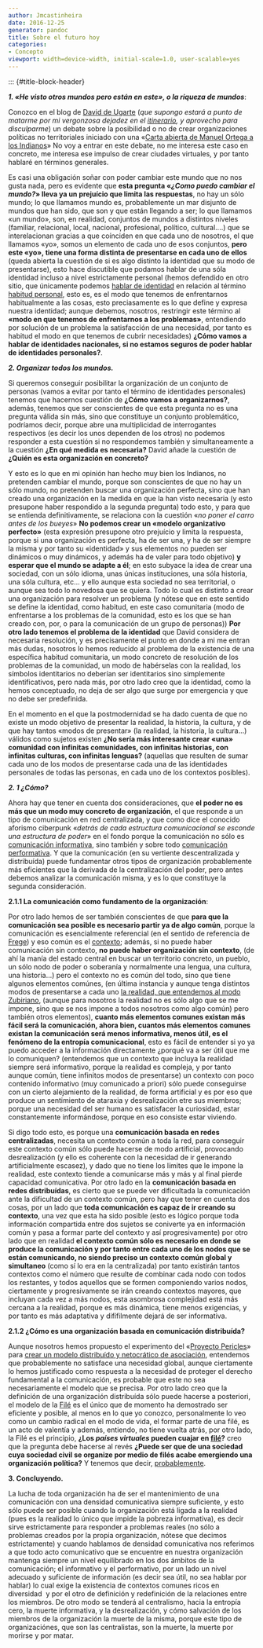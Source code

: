 ```yaml
---
author: Jmcastinheira
date: 2016-12-25
generator: pandoc
title: Sobre el futuro hoy
categories:
- Concepto
viewport: width=device-width, initial-scale=1.0, user-scalable=yes
---
```


::: {#title-block-header}

***1. «He visto otros mundos pero están en este», o la riqueza de
mundos***:

Conozco en el blog de [David de
Ugarte](http://www.deugarte.com/sobre-los-paises-virtuales) (*que
supongo estará a punto de matarme por mi vergonzosa dejadez en el
[itinerario](http://entelequia.bligoo.com/content/view/603675/in-Itinere.html),
y aprovecho para disculparme*) un debate sobre la posibilidad o no de
crear organizaciones políticas no territoriales iniciado con una «[Carta
abierta de Manuel Ortega a los
Indianos](http://maoc84.wordpress.com/2009/12/21/carta-abierta-a-los-indianos/)»
No voy a entrar en este debate, no me interesa este caso en concreto, me
interesa ese impulso de crear ciudades virtuales, y por tanto hablaré en
términos generales.

Es casi una obligación soñar con poder cambiar este mundo que no nos
gusta nada, pero es evidente que **esta pregunta «*¿Como puedo cambiar
el mundo?*» lleva ya un prejuício que limita las respuestas**, no hay un
sólo mundo; lo que llamamos mundo es, probablemente un mar disjunto de
mundos que han sido, que son y que están llegando a ser; lo que llamamos
«un mundo», son, en realidad, conjuntos de mundos a distintos niveles
(familiar, relacional, local, nacional, profesional, político,
cultural....) que se interelacionan gracias a que coínciden en que cada
uno de nosotros, el que llamamos «yo», somos un elemento de cada uno de
esos conjuntos, **pero este «yo», tiene una forma distinta de
presentarse en cada uno de ellos** (queda abierta la cuestión de si es
algo distinto la identidad que su modo de presentarse), esto hace
discutible que podamos hablar de una sóla identidad incluso a nivel
estrictamente personal (hemos defendido en otro sitio, que únicamente
podemos [hablar de
identidad](http://entelequia.bligoo.com/content/view/199717/Sobre-identidad-y-sujeto.html)
en relación al término [habitud
personal](http://entelequia.bligoo.com/content/view/212361/Problemas_conceptuales_e_impresiones.html),
esto es, es el modo que tenemos de enfrentarnos habitualmente a las
cosas, esto preciasamente es lo que define y expresa nuestra identidad;
aunque debemos, nosotros, restringir este término al **«modo en que
tenemos de enfrentarnos a los problemas»**, entendiendo por solución de
un problema la satisfacción de una necesidad, por tanto es habitud el
modo en que tenemos de cubrir necesidades) **¿Cómo vamos a hablar de
identidades nacionales, si no estamos seguros de poder hablar de
identidades personales?**.

***2. Organizar todos los mundos.***

Si queremos conseguir posibilitar la organización de un conjunto de
personas (vamos a evitar por tanto el término de identidades personales)
tenemos que hacernos cuestión de **¿Cómo vamos a organizarnos?**,
además, tenemos que ser conscientes de que esta pregunta no es una
pregunta válida sin más, sino que constituye un conjunto problemático,
podríamos decir, porque abre una multiplicidad de interrogantes
respectivos (es decir los unos dependen de los otros) no podemos
responder a esta cuestión si no respondemos también y simultaneamente a
la cuestión **¿En qué medida es necesaria?** David añade la cuestión de
**¿Quién es esta organización en concreto?**

Y esto es lo que en mi opinión han hecho muy bien los Indianos, no
pretenden cambiar el mundo, porque son conscientes de que no hay un sólo
mundo, no pretenden buscar una organización perfecta, sino que han
creado una organización en la medida en que la han visto necesaria (y
esto presupone haber respondido a la segunda pregunta) todo esto, y para
que se entienda definitivamente, se relaciona con la cuestión «*no poner
el carro antes de los bueyes*» **No podemos crear un «modelo
organizativo perfecto»** (esta expresión presupone otro prejuício y
limita la respuesta, porque si una organización es perfecta, ha de ser
una, y ha de ser siempre la misma y por tanto su «identidad» y sus
elementos no pueden ser dinámicos o muy dinámicos, y además ha de valer
para todo objetivo) **y esperar que el mundo se adapte a él**; en esto
subyace la idea de crear una sociedad, con un sólo idioma, unas únicas
instituciones, una sóla historia, una sóla cultura, etc... y ello aunque
esta sociedad no sea territorial, o aunque sea todo lo novedosa que se
quiera. Todo lo cual es distinto a crear una organización para resolver
un problema (y nótese que en este sentido se define la identidad, como
habitud, en este caso comunitaria (modo de enfrentarse a los problemas
de la comunidad, esto es los que se han creado con, por, o para la
comunicación de un grupo de personas)) **Por otro lado tenemos el
problema de la identidad** que David considera de necesaria resolución,
y es precisamente el punto en donde a mi me entran más dudas, nosotros
lo hemos reducido al problema de la existencia de una específica habitud
comunitaria, un modo concreto de resolución de los problemas de la
comunidad, un modo de habérselas con la realidad, los símbolos
identitarios no deberían ser identitarios sino simplemente
identificativos, pero nada más, por otro lado creo que la identidad,
como la hemos conceptuado, no deja de ser algo que surge por emergencia
y que no debe ser predefinida.

En el momento en el que la postmodernidad se ha dado cuenta de que no
existe un modo objetivo de presentar la realidad, la historia, la
cultura, y de que hay tantos «modos de presentar» (la realidad, la
historia, la cultura...) válidos como sujetos existen **¿No sería más
interesante crear «una» comunidad con infinitas comunidades, con
infinitas historias, con infinitas culturas, con infinitas lenguas?**
(aquellas que resulten de sumar cada uno de los modos de presentarse
cada una de las identidades personales de todas las personas, en cada
uno de los contextos posibles).

***2. 1 ¿Cómo?***

Ahora hay que tener en cuenta dos consideraciones, que **el poder no es
más que un modo muy concreto de organización**, el que responde a un
tipo de comunicación en red centralizada, y que como dice el conocido
aforismo ciberpunk «*detrás de cada estructura comunicacional se esconde
una estructura de poder*» en el fondo porque la comunicación no sólo es
[comunicación
informativa](http://entelequia.bligoo.com/content/view/132109/Lenguaje_digital.html),
sino también y sobre todo [comunicación
performativa](http://entelequia.bligoo.com/content/view/132113/Comunicacion-1-Comunicacion-analogica.html).
Y que la comunicación (en su vertiente descentralizada y distribuída)
puede fundamentar otros tipos de organización probablemente más
eficientes que la derivada de la centralización del poder, pero antes
debemos analizar la comunicación misma, y es lo que constituye la
segunda consideración.

**2.1.1 La comunicación como fundamento de la organización**:

Por otro lado hemos de ser también conscientes de que **para que la
comunicación sea posible es necesario partir ya de algo común**, porque
la comunicación es esencialmente referencial (en el sentido de
referencia de [Frege](http://es.wikipedia.org/wiki/Gottlob_Frege)) y eso
común es el
[contexto](http://entelequia.bligoo.com/content/view/132099/Contexto.html#content-top);
además, si no puede haber comunicación sin contexto, **no puede haber
organización sin contexto**, (de ahí la manía del estado central en
buscar un territorio concreto, un pueblo, un sólo nodo de poder o
soberanía y normalmente una lengua, una cultura, una historia...) pero
el contexto no es común del todo, sino que tiene algunos elementos
comúnes, (en última instancia y aunque tenga distintos modos de
presentarse a cada uno [la realidad, que entendemos al modo
Zubiriano](http://entelequia.bligoo.com/content/view/132130/Realidad.html),
(aunque para nosotros la realidad no es sólo algo que se me impone, sino
que se nos impone a todos nosotros como algo común) pero también otros
elementos), **cuanto más elementos comunes existan más fácil será la
comunicación, ahora bien, cuantos más elementos comunes existan la
comunicación será menos informativa, menos útil, es el fenómeno de la
entropía comunicacional**, esto es fácil de entender si yo ya puedo
acceder a la información directamente ¿porqué va a ser útil que me lo
comuniquen? (entendemos que un contexto que incluya la realidad siempre
será informativo, porque la realidad es compleja, y por tanto aunque
común, tiene infinitos modos de presentarse) un contexto con poco
contenido informativo (muy comunicado a priori) sólo puede conseguirse
con un cierto alejamiento de la realidad, de forma artificial y es por
eso que produce un sentimiento de ataraxia y desrealización etre sus
miembros; porque una necesidad del ser humano es satisfacer la
curiosidad, estar constantemente informándose, porque en eso consiste
estar viviendo.

Si digo todo esto, es porque una **comunicación basada en redes
centralizadas**, necesita un contexto común a toda la red, para
conseguir este contexto común sólo puede hacerse de modo artificial,
provocando desrealización (y ello es coherente con la necesidad de ir
generando artificialmente escasez), y dado que no tiene los límites que
le impone la realidad, este contexto tiende a comunicarse más y más y al
final pierde capacidad comunicativa. Por otro lado en la **comunicación
basada en redes distribuídas**, es cierto que se puede ver dificultada
la comunicación ante la dificultad de un contexto común, pero hay que
tener en cuenta dos cosas, por un lado que **toda comunicación es capaz
de ir creando su contexto**, una vez que esta ha sido posible (esto es
lógico porque toda información compartida entre dos sujetos se coniverte
ya en información común y pasa a formar parte del contexto y así
progresivamente) por otro lado que en realidad **el contexto común sólo
es necesario en donde se produce la comunicación y por tanto entre cada
uno de los nodos que se están comunicando, no siendo preciso un contexto
común global y simultaneo** (como sí lo era en la centralizada) por
tanto existirán tantos contextos como el número que resulte de combinar
cada nodo con todos los restantes, y todos aquellos que se formen
componiendo varios nodos, ciertamente y progresivamente se irán creando
contextos mayores, que incluyan cada vez a más nodos, esta asombrosa
complejidad está más cercana a la realidad, porque es más dinámica,
tiene menos exigencias, y por tanto es más adaptativa y difífilmente
dejará de ser informativa.

**2.1.2 ¿Cómo es una organización basada en comunicación distribuída?**

Aunque nosotros hemos propuesto el experimento del «[Proyecto
Pericles](http://entelequia.bligoo.com/content/view/677538/Manifiesto-nuevas-reuniones-y-el-Proyecto-Pericles.html#content-top)»
para [crear un modelo distribuído y netocrático de
asociación](http://entelequia.bligoo.com/content/view/674457/Consideraciones-acerca-de-una-posible-asociacion-de-internautas.html#content-top),
entendemos que probablemente no satisface una necesidad global, aunque
ciertamente lo hemos justificado como respuesta a la necesidad de
proteger el derecho fundamental a la comunicación, es probable que este
no sea necesariamente el modelo que se precisa. Por otro lado creo que
la definición de una organización distribuída sólo puede hacerse a
posteriori, el modelo de la
[Filé](http://lasindias.net/indianopedia/Fil%C3%A9) es el único que de
momento ha demostrado ser eficiente y posible, al menos en lo que yo
conozco, personalmente lo veo como un cambio radical en el modo de vida,
el formar parte de una filé, es un acto de valentía y además, entiendo,
no tiene vuelta atrás, por otro lado, la Filé es el principio, **¿Los
*países virtuales* pueden cuajar en
[filé](http://lasindias.net/indianopedia/fil%C3%A9)?** creo que la
pregunta debe hacerse al revés **¿Puede ser que de una sociedad cuya
sociedad civil se organize por medio de filés acabe emergiendo una
organización política?** Y tenemos que decir,
[probablemente](http://lasindias.net/indianopedia/Objetivos_de_la_fil%C3%A9_a_25_a%C3%B1os).

**3. Concluyendo.**

La lucha de toda organización ha de ser el mantenimiento de una
comunicación con una densidad comunicativa siempre suficiente, y esto
sólo puede ser posible cuando la organización está ligada a la realidad
(pues es la realidad lo único que impide la pobreza informativa), es
decir sirve estrictamente para responder a problemas reales (no sólo a
problemas creados por la propia organización, nótese que decimos
estrictamente) y cuando hablamos de densidad comunicativa nos referimos
a que todo acto comunicativo que se encuentre en nuestra organización
mantenga siempre un nivel equilibrado en los dos ámbitos de la
comunicación; el informativo y el performativo, por un lado un nivel
adecuado y suficiente de información (es decir sea útil, no sea hablar
por hablar) lo cual exige la existencia de contextos comunes ricos en
diversidad  y por el otro de definición y redefinición de la relaciones
entre los miembros. De otro modo se tenderá al centralismo, hacia la
entropía cero, la muerte informativa, y la desrealización, y cómo
salvación de los miembros de la organización la muerte de la misma,
porque este tipo de organizaciónes, que son las centralistas, son la
muerte, la muerte por morirse y por matar.
